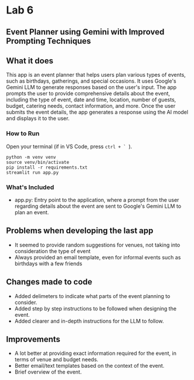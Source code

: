 # Lab 6
## Event Planner using Gemini with Improved Prompting Techniques

## What it does
This app is an event planner that helps users plan various types of events, such as birthdays, gatherings, and special occasions. It uses Google's Gemini LLM to generate responses based on the user's input. The app prompts the user to provide comprehensive details about the event, including the type of event, date and time, location, number of guests, budget, catering needs, contact information, and more. Once the user submits the event details, the app generates a response using the AI model and displays it to the user.

### How to Run
Open your terminal (if in VS Code, press ```ctrl + ` ```).

```
python -m venv venv
source venv/bin/activate
pip install -r requirements.txt
streamlit run app.py
```

### What's Included
- app.py: Entry point to the application, where a prompt from the user regarding details about the event are sent to Google's Gemini LLM to plan an event.

## Problems when developing the last app
- It seemed to provide random suggestions for venues, not taking into consideration the type of event
- Always provided an email template, even for informal events such as birthdays with a few friends

## Changes made to code
- Added delimeters to indicate what parts of the event planning to consider.
- Added step by step instructions to be followed when designing the event.
- Added clearer and in-depth instructions for the LLM to follow.

## Improvements
- A lot better at providing exact information required for the event, in terms of venue and budget needs.
- Better email/text templates based on the context of the event.
- Brief overview of the event.